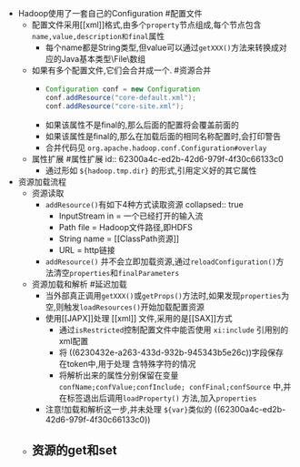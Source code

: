 - Hadoop使用了一套自己的Configuration #配置文件
	- 配置文件采用[[xml]]格式,由多个`property`节点组成,每个节点包含 `name,value,description和final`属性
		- 每个name都是String类型,但value可以通过`getXXX()`方法来转换成对应的Java基本类型\File\数组
	- 如果有多个配置文件,它们会合并成一个. #资源合并
		- ```java
		  Configuration conf = new Configuration
		  conf.addResource("core-default.xml");
		  conf.addResource("core-site.xml");
		  ```
		- 如果该属性不是final的,那么后面的配置将会覆盖前面的
		- 如果该属性是final的,那么在加载后面的相同名称配置时,会打印警告
		- 合并代码见 `org.apache.hadoop.conf.Configuration#overlay`
	- 属性扩展 #属性扩展
	  id:: 62300a4c-ed2b-42d6-979f-4f30c66133c0
		- 通过形如 `${hadoop.tmp.dir}` 的形式,引用定义好的其它属性
- 资源加载流程
	- 资源读取
		- `addResource()`有如下4种方式读取资源
		  collapsed:: true
			- InputStream in = 一个已经打开的输入流
			- Path file = Hadoop文件路径,即HDFS
			- String name = [[ClassPath资源]]
			- URL = http链接
		- `addResource()` 并不会立即加载资源,通过`reloadConfiguration()`方法清空`properties`和`finalParameters`
	- 资源加载和解析 #延迟加载
		- 当外部真正调用`getXXX()`或`getProps()`方法时,如果发现`properties`为空,则触发`loadResources()`开始加载配置资源
		- 使用[[JAPX]]处理 [[xml]] 文件,采用的是[[SAX]]方式
			- 通过`isRestricted`控制配置文件中能否使用 `xi:include` 引用别的xml配置
			- 将 ((6230432e-a263-433d-932b-945343b5e26c))字段保存在token中,用于处理 含特殊字符的情况
			- 将解析出来的属性分别保留在变量 `confName;confValue;confInclude; confFinal;confSource` 中,并在标签退出后调用`loadProperty()` 方法,加入`properties`
		- 注意!加载和解析这一步,并未处理 `${var}`类似的 ((62300a4c-ed2b-42d6-979f-4f30c66133c0))
	- 资源的get和set
		-